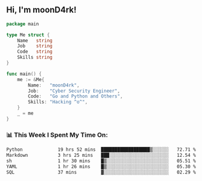<h2> Hi, I'm moonD4rk!</h2>

```go
package main

type Me struct {
	Name   string
	Job    string
	Code   string
	Skills string
}

func main() {
	me := &Me{
		Name:   "moonD4rk",
		Job:    "Cyber Security Engineer",
		Code:   "Go and Python and Others",
		Skills: "Hacking ^o^",
	}
	_ = me
}
```

<h3>📊 This Week I Spent My Time On:</h3>
<!-- <img align='right' src="https://github-readme-stats.vercel.app/api?username=moond4rk&show_icons=true&theme=radical", width="300" height="150"> -->

<!--START_SECTION:waka-->

```txt
Python             19 hrs 52 mins  ██████████████████▒░░░░░░   72.71 %
Markdown           3 hrs 25 mins   ███░░░░░░░░░░░░░░░░░░░░░░   12.54 %
sh                 1 hr 30 mins    █▒░░░░░░░░░░░░░░░░░░░░░░░   05.51 %
YAML               1 hr 26 mins    █▒░░░░░░░░░░░░░░░░░░░░░░░   05.30 %
SQL                37 mins         ▓░░░░░░░░░░░░░░░░░░░░░░░░   02.29 %
```

<!--END_SECTION:waka-->

